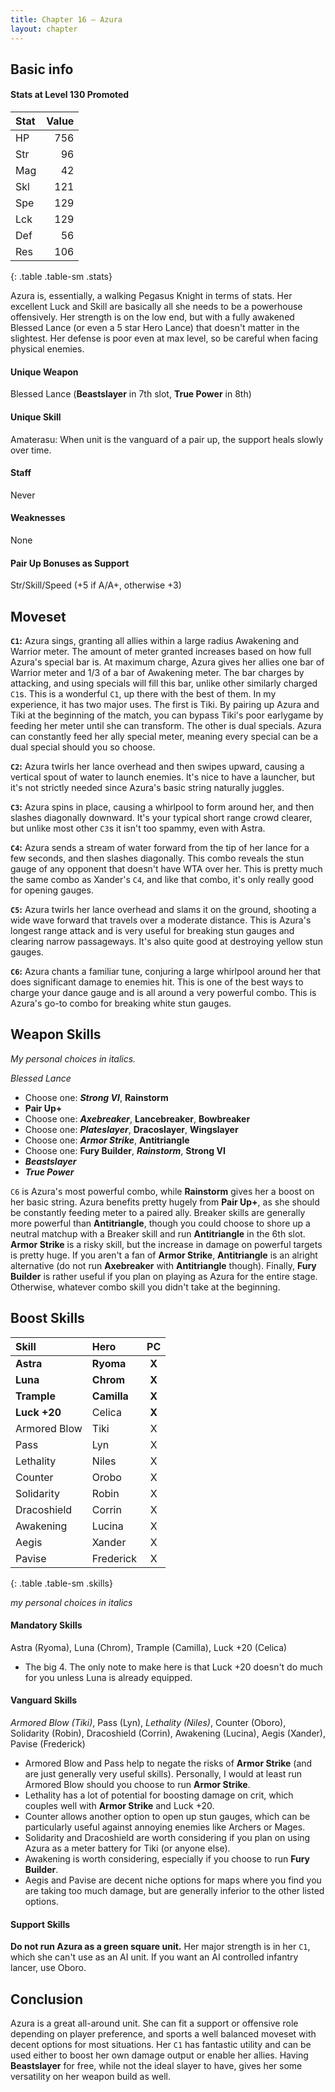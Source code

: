 ```yaml
---
title: Chapter 16 — Azura
layout: chapter
---
```



## Basic info

#### Stats at Level 130 Promoted

| Stat | Value |
| :--- | ----: |
| HP   |   756 |
| Str  |    96 |
| Mag  |    42 |
| Skl  |   121 |
| Spe  |   129 |
| Lck  |   129 |
| Def  |    56 |
| Res  |   106 |
{: .table .table-sm .stats}

Azura is, essentially, a walking Pegasus Knight in terms of stats. Her excellent Luck and Skill are basically all she needs to be a powerhouse offensively. Her strength is on the low end, but with a fully awakened Blessed Lance (or even a 5 star Hero Lance) that doesn't matter in the slightest. Her defense is poor even at max level, so be careful when facing physical enemies.

#### Unique Weapon

Blessed Lance (**Beastslayer** in 7th slot, **True Power** in 8th)

#### Unique Skill

Amaterasu: When unit is the vanguard of a pair up, the support heals slowly over time.

#### Staff

Never

#### Weaknesses

None

#### Pair Up Bonuses as Support

Str/Skill/Speed (+5 if A/A+, otherwise +3)

## Moveset

**`C1`:** Azura sings, granting all allies within a large radius Awakening and Warrior meter. The amount of meter granted increases based on how full Azura's special bar is. At maximum charge, Azura gives her allies one bar of Warrior meter and 1/3 of a bar of Awakening meter. The bar charges by attacking, and using specials will fill this bar, unlike other similarly charged `C1`s. This is a wonderful `C1`, up there with the best of them. In my experience, it has two major uses. The first is Tiki. By pairing up Azura and Tiki at the beginning of the match, you can bypass Tiki's poor earlygame by feeding her meter until she can transform. The other is dual specials. Azura can constantly feed her ally special meter, meaning every special can be a dual special should you so choose.

**`C2`:** Azura twirls her lance overhead and then swipes upward, causing a vertical spout of water to launch enemies. It's nice to have a launcher, but it's not strictly needed since Azura's basic string naturally juggles.

**`C3`:** Azura spins in place, causing a whirlpool to form around her, and then slashes diagonally downward. It's your typical short range crowd clearer, but unlike most other `C3`s it isn't too spammy, even with Astra.

**`C4`:** Azura sends a stream of water forward from the tip of her lance for a few seconds, and then slashes diagonally. This combo reveals the stun gauge of any opponent that doesn't have WTA over her. This is pretty much the same combo as Xander's `C4`, and like that combo, it's only really good for opening gauges.

**`C5`:** Azura twirls her lance overhead and slams it on the ground, shooting a wide wave forward that travels over a moderate distance. This is Azura's longest range attack and is very useful for breaking stun gauges and clearing narrow passageways. It's also quite good at destroying yellow stun gauges.

**`C6`:** Azura chants a familiar tune, conjuring a large whirlpool around her that does significant damage to enemies hit. This is one of the best ways to charge your dance gauge and is all around a very powerful combo. This is Azura's go-to combo for breaking white stun gauges.

## Weapon Skills

_My personal choices in italics._

_Blessed Lance_

- Choose one: _**Strong VI**_, **Rainstorm**
- **Pair Up+**
- Choose one: _**Axebreaker**_, **Lancebreaker**, **Bowbreaker**
- Choose one: _**Plateslayer**_, **Dracoslayer**, **Wingslayer**
- Choose one: _**Armor Strike**_, **Antitriangle**
- Choose one: **Fury Builder**, _**Rainstorm**_, **Strong VI**
- _**Beastslayer**_
- _**True Power**_

`C6` is Azura's most powerful combo, while **Rainstorm** gives her a boost on her basic string. Azura benefits pretty hugely from **Pair Up+**, as she should be constantly feeding meter to a paired ally. Breaker skills are generally more powerful than **Antitriangle**, though you could choose to shore up a neutral matchup with a Breaker skill and run **Antitriangle** in the 6th slot. **Armor Strike** is a risky skill, but the increase in damage on powerful targets is pretty huge. If you aren't a fan of **Armor Strike**, **Antitriangle** is an alright alternative (do not run **Axebreaker** with **Antitriangle** though). Finally, **Fury Builder** is rather useful if you plan on playing as Azura for the entire stage. Otherwise, whatever combo skill you didn't take at the beginning.

## Boost Skills

| Skill          | Hero        |  PC   |
| :------------- | :---------- | :---: |
| **Astra**      | **Ryoma**   | **X** |
| **Luna**       | **Chrom**   | **X** |
| **Trample**    | **Camilla** | **X** |
| **Luck +20**   | Celica      | **X** |
| Armored Blow   | Tiki        |   X   |
| Pass           | Lyn         |   X   |
| Lethality      | Niles       |   X   |
| Counter        | Orobo       |   X   |
| Solidarity     | Robin       |   X   |
| Dracoshield    | Corrin      |   X   |
| Awakening      | Lucina      |   X   |
| Aegis          | Xander      |   X   |
| Pavise         | Frederick   |   X   |
{: .table .table-sm .skills}

*my personal choices in italics*

#### Mandatory Skills

Astra (Ryoma), Luna (Chrom), Trample (Camilla), Luck +20 (Celica)

- The big 4. The only note to make here is that Luck +20 doesn't do much for you unless Luna is already equipped.

#### Vanguard Skills

*Armored Blow (Tiki)*, Pass (Lyn), *Lethality (Niles)*, Counter (Oboro), Solidarity (Robin), Dracoshield (Corrin), Awakening (Lucina), Aegis (Xander), Pavise (Frederick)

- Armored Blow and Pass help to negate the risks of **Armor Strike** (and are just generally very useful skills). Personally, I would at least run Armored Blow should you choose to run **Armor Strike**.
- Lethality has a lot of potential for boosting damage on crit, which couples well with **Armor Strike** and Luck +20.
- Counter allows another option to open up stun gauges, which can be particularly useful against annoying enemies like Archers or Mages.
- Solidarity and Dracoshield are worth considering if you plan on using Azura as a meter battery for Tiki (or anyone else).
- Awakening is worth considering, especially if you choose to run **Fury Builder**.
- Aegis and Pavise are decent niche options for maps where you find you are taking too much damage, but are generally inferior to the other listed options.

#### Support Skills

**Do not run Azura as a green square unit.** Her major strength is in her `C1`, which she can't use as an AI unit. If you want an AI controlled infantry lancer, use Oboro.

## Conclusion

Azura is a great all-around unit. She can fit a support or offensive role depending on player preference, and sports a well balanced moveset with decent options for most situations. Her `C1` has fantastic utility and can be used either to boost her own damage output or enable her allies. Having **Beastslayer** for free, while not the ideal slayer to have, gives her some versatility on her weapon build as well.

